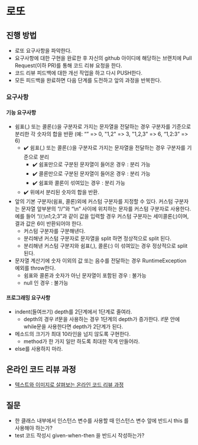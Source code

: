 # 로또
## 진행 방법
* 로또 요구사항을 파악한다.
* 요구사항에 대한 구현을 완료한 후 자신의 github 아이디에 해당하는 브랜치에 Pull Request(이하 PR)를 통해 코드 리뷰 요청을 한다.
* 코드 리뷰 피드백에 대한 개선 작업을 하고 다시 PUSH한다.
* 모든 피드백을 완료하면 다음 단계를 도전하고 앞의 과정을 반복한다.

### 요구사항
#### 기능 요구사항
* 쉼표(,) 또는 콜론(:)을 구분자로 가지는 문자열을 전달하는 경우 구분자를 기준으로 분리한 각 숫자의 합을 반환 (예: “” => 0, "1,2" => 3, "1,2,3" => 6, “1,2:3” => 6)
  - :heavy_check_mark: 쉼표(,) 또는 콜론(:)을 구분자로 가지는 문자열을 전달하는 경우 구분자를 기준으로 분리 
    - :heavy_check_mark: 쉼표만으로 구분된 문자열이 들어온 경우 : 분리 가능
    - :heavy_check_mark: 콜론만으로 구분된 문자열이 들어온 경우 : 분리 가능
    - :heavy_check_mark: 쉼표와 콜론이 섞여있는 경우 : 분리 가능
  - :heavy_check_mark: 위에서 분리된 숫자의 합을 반환.
* 앞의 기본 구분자(쉼표, 콜론)외에 커스텀 구분자를 지정할 수 있다. 
  커스텀 구분자는 문자열 앞부분의 “//”와 “\n” 사이에 위치하는 문자를 커스텀 구분자로 사용한다. 
  예를 들어 “//;\n1;2;3”과 같이 값을 입력할 경우 커스텀 구분자는 세미콜론(;)이며, 결과 값은 6이 반환되어야 한다.
  - 커스텀 구분자를 구분해낸다.
  - 분리해낸 커스텀 구분자로 문자열을 split 하면 정상적으로 split 된다.
  - 분리해낸 커스텀 구분지와 쉼표(,), 콜론(:) 이 섞여있는 경우 정상적으로 split 된다.
* 문자열 계산기에 숫자 이외의 값 또는 음수를 전달하는 경우 RuntimeException 예외를 throw한다.
  - 쉼표와 콜론과 숫자가 아닌 문자열이 포함된 경우 : 불가능
  - null 인 경우 : 불가능
#### 프로그래밍 요구사항
* indent(들여쓰기) depth를 2단계에서 1단계로 줄여라.
  * depth의 경우 if문을 사용하는 경우 1단계의 depth가 증가한다. if문 안에 while문을 사용한다면 depth가 2단계가 된다.
* 메소드의 크기가 최대 10라인을 넘지 않도록 구현한다.
  * method가 한 가지 일만 하도록 최대한 작게 만들어라.
* else를 사용하지 마라.

## 온라인 코드 리뷰 과정
* [텍스트와 이미지로 살펴보는 온라인 코드 리뷰 과정](https://github.com/next-step/nextstep-docs/tree/master/codereview)

## 질문
* 한 클래스 내부에서 인스턴스 변수를 사용할 때 인스턴스 변수 앞에 반드시 this 를 사용해야 하는가?
* test 코드 작성시 given-when-then 을 반드시 작성하는가?
